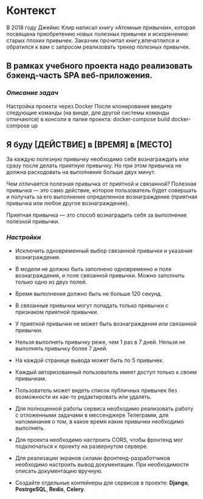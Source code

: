 # __Контекст__

В 2018 году Джеймс Клир написал книгу «Атомные привычки», которая посвящена приобретению новых полезных привычек и
искоренению старых плохих привычек.
Заказчик прочитал книгу,впечатлился и обратился к вам с запросом реализовать трекер полезных привычек.

## __В рамках учебного проекта надо реализовать бэкенд-часть SPA веб-приложения.__

### ___Описание задач___

Настройка проекта через Docker
После клонирования введите следующие команды (на винде, для другой системы команды отличаются) в консоли в папке
проекта: docker-compose build docker-compose up

## __Я буду [ДЕЙСТВИЕ] в [ВРЕМЯ] в [МЕСТО]__

За каждую полезную привычку необходимо себя вознаграждать или сразу после делать приятную привычку.
Но при этом привычка не должна расходовать на выполнение больше двух минут.

Чем отличается полезная привычка от приятной и связанной?
Полезная привычка — это само действие, которое пользователь будет совершать и получать за его выполнение
определенное вознаграждение (приятная привычка или любое другое вознаграждение).

Приятная привычка — это способ вознаградить себя за выполнение полезной привычки.

### ___Настройки___

* Исключить одновременный выбор связанной привычки и указания вознаграждения.

* В модели не должно быть заполнено одновременно и поле вознаграждения, и поле связанной привычки. Можно заполнить
  только одно из двух полей.

* Время выполнения должно быть не больше 120 секунд.

* В связанные привычки могут попадать только привычки с признаком приятной привычки.

* У приятной привычки не может быть вознаграждения или связанной привычки.

* Нельзя выполнять привычку реже, чем 1 раз в 7 дней. Нельзя не выполнять привычку более 7 дней.

* На каждой странице вывода может быть по 5 привычек.

* Каждый авторизованный пользователь имеет доступ только к своим привычкам.

* Пользователь может видеть список публичных привычек без возможности их как-то редактировать или удалять.

* Для полноценной работы сервиса необходимо реализовать работу с отложенными задачами в мессенджере Телеграмм,
  для напоминания о том, в какое время какие привычки необходимо выполнять.

* Для проекта необходимо настроить CORS, чтобы фронтенд мог подключаться к проекту на развернутом сервере.

* Для реализации экранов силами фронтенд-разработчиков необходимо настроить вывод документации.
  При необходимости описать документацию вручную.

* Cоздайте отдельные контейнеры для сервисов в проекте:
  __Django__,
  __PostrgeSQL__,
  __Redis__,
  __Celery__.